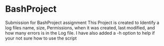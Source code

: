 # BashProject
Submission for BashProject assignment
This Project is created to Identify a log files name, size, Permissions, when it was created, last modified, and how many errors is in the Log file. I have also added a -h option to help if your not sure how to use the script